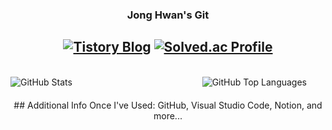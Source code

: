 <div align = "center">
  
  ### Jong Hwan's Git
  <a href="https://sul1074.tistory.com/"><img src="https://img.shields.io/badge/Sul's History-E5511E?style=badge&logo=Tistory&logoColor=white" alt="Tistory Blog"/></a>
  <a href="https://solved.ac/profile/sul1074"><img src="http://mazassumnida.wtf/api/mini/generate_badge?boj=sul1074" alt="Solved.ac Profile"/></a>
  ---
  <br>
</div>

<div style="display: flex; justify-content: space-between; align-items: flex-start; margin-bottom: 20px; margin-right: 30px;">
  <img src="https://github-readme-stats.vercel.app/api?username=sul1074&show_icons=true&theme=dark" alt="GitHub Stats"/>
  <img src="https://github-readme-stats.vercel.app/api/top-langs/?username=sul1074&layout=compact&theme=dark" alt="GitHub Top Languages"/>
</div>

<div align="center">
  ## Additional Info
  Once I've Used: GitHub, Visual Studio Code, Notion, and more...
</div>
